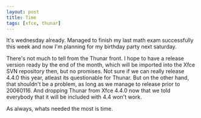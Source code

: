 ```yaml
---
layout: post
title: Time
tags: [xfce, thunar]
---
```


It's wednesday already. Managed to finish my last math exam successfully this week and now I'm planning for my birthday party next saturday.

There's not much to tell from the Thunar front. I hope to have a release version ready by the end of the month, which will be imported into the Xfce SVN repository then, but no promises. Not sure if we can really release 4.4.0 this year, atleast its questionable for Thunar. But on the other hand, that shouldn't be a problem, as long as we manage to release prior to 20060116. And dropping Thunar from Xfce 4.4.0 now that we told everybody that it will be included with 4.4 won't work.

As always, whats needed the most is time.

